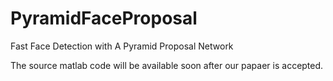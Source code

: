 # PyramidFaceProposal
Fast Face Detection with A Pyramid Proposal Network

The source matlab code will be available soon after our papaer is accepted.
